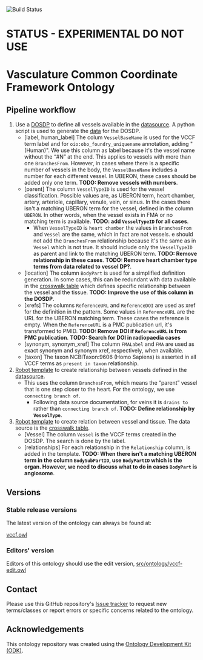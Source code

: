 
![Build Status](https://github.com/obophenotype/vccf-ontology/workflows/CI/badge.svg)
# STATUS - EXPERIMENTAL DO NOT USE
# Vasculature Common Coordinate Framework Ontology

## Pipeline workflow

1. Use a [DOSDP](src/patterns/dosdp-patterns/vessel.yaml) to define all vessels available in the [datasource](https://github.com/hubmapconsortium/hra-vccf/blob/main/Vessel.csv). A python script is used to generate the [data](src/patterns/data/default/vessel.tsv) for the DOSDP.
   - [label, human_label] The colum `VesselBaseName` is used for the VCCF term label and for  `oio:obo_foundry_uniquename` annotation, adding "(Human)". We use this column as label because it's the vessel name without the “#N” at the end. This applies to vessels with more than one `BranchesFrom`. However, in cases where there is a specific number of vessels in the body, the `VesselBaseName` includes a number for each different vessel. In UBERON, these cases should be added only one term. **TODO: Remove vessels with numbers**.
   - [parent] The column `VesselTypeID` is used for the vessel classification. Possible values are, as UBERON term, heart chamber, artery, arteriole, capillary, venule, vein, or sinus. In the cases there isn't a matching UBERON term for the vessel, defined in the column `UBERON`. In other words, when the vessel exists in FMA or no matching term is available. **TODO: add `VesselTypeID` for all cases**. 
     - When `VesselTypeID` is `heart chamber` the values in `BranchesFrom` and `Vessel` are the same, which in fact are not vessels. e should not add the `BranchesFrom` relationship because it's the same as in `Vessel` which is not true. It should include only the `VesselTypeID` as parent and link to the matching UBERON term. **TODO: Remove relationship in these cases**. **TODO: Remove heart chamber type terms from data related to vessel DP?**.
   -  [location] The column `BodyPart` is used for a simplified definition generation. In some cases, this can be redundant with data available in the [crosswalk table](https://github.com/hubmapconsortium/hra-vccf/blob/main/VesselOrganCrosswalk.csv) which defines specific relationship between the vessel and the tissue. **TODO: Improve the use of this column in the DOSDP**.
   -  [xrefs] The columns `ReferenceURL` and `ReferenceDOI` are used as xref for the definition in the pattern. Some values in `ReferenceURL` are the URL for the UBERON matching term. These cases the reference is empty. When the `ReferenceURL` is a PMC publication url, it's transformed to PMID. **TODO: Remove DOI if `ReferenceURL` is from PMC publication**. **TODO: Search for DOI in radiopaedia cases**
   -  [synonym, synonym_xref] The column `FMALabel` and `FMA` are used as exact synonym and synonym xref, respectively, when available.
   -  [taxon] The taxon NCBITaxon:9606 (Homo Sapiens) is asserted in all VCCF terms as `present in taxon` relationship.
1. [Robot template](src/templates/vessel_relation.tsv) to create relationship between vessels defined in the [datasource](https://github.com/hubmapconsortium/hra-vccf/blob/main/Vessel.csv).
   - This uses the column `BranchesFrom`, which means the “parent” vessel that is one step closer to the heart. For the ontology, we use `connecting branch of`.
     - Following data source documentation, for veins it is `drains to` rather than `connecting branch of`. **TODO: Define relationship by `VesselType`**.
1. [Robot template](src/templates/vessel_organ_crosswalk.tsv) to create relation between vessel and tissue. The data source is the [crosswalk table](https://github.com/hubmapconsortium/hra-vccf/blob/main/VesselOrganCrosswalk.csv). 
   - [Vessel] The column `Vessel` is the VCCF terms created in the DOSDP. The search is done by the label.
   - [relationships] For each relationship in the `Relationship` column, is added in the template. **TODO: When there isn't a matching UBERON term in the column `BodySubPartID`, use `BodyPartID` which is the organ. However, we need to discuss what to do in cases `BodyPart` is angiosome**.

## Versions

### Stable release versions

The latest version of the ontology can always be found at:

[vccf.owl](vccf.owl)


### Editors' version

Editors of this ontology should use the edit version, [src/ontology/vccf-edit.owl](src/ontology/vccf-edit.owl)

## Contact

Please use this GitHub repository's [Issue tracker](https://github.com/obophenotype/vccf-ontology/issues) to request new terms/classes or report errors or specific concerns related to the ontology.

## Acknowledgements

This ontology repository was created using the [Ontology Development Kit (ODK)](https://github.com/INCATools/ontology-development-kit).
